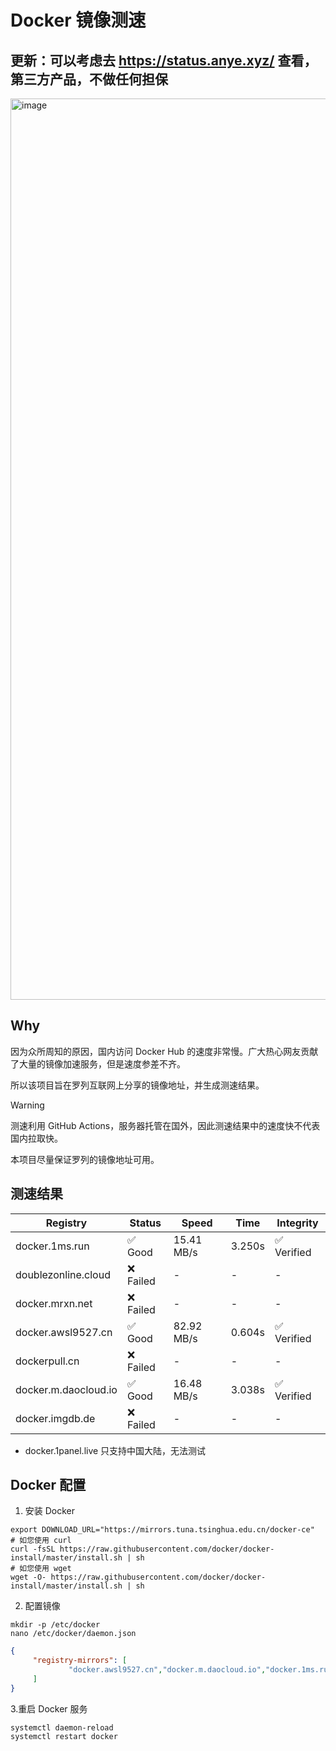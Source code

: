 # Docker 镜像测速

## 更新：可以考虑去 https://status.anye.xyz/ 查看，第三方产品，不做任何担保

<img width="2940" height="1442" alt="image" src="https://github.com/user-attachments/assets/88d07c9e-3d3a-4e58-8d20-502e8feb0356" />


## Why

因为众所周知的原因，国内访问 Docker Hub 的速度非常慢。广大热心网友贡献了大量的镜像加速服务，但是速度参差不齐。


所以该项目旨在罗列互联网上分享的镜像地址，并生成测速结果。

> [!WARNING]
> 测速利用 GitHub Actions，服务器托管在国外，因此测速结果中的速度快不代表国内拉取快。
>

本项目尽量保证罗列的镜像地址可用。

## 测速结果

| Registry | Status | Speed | Time | Integrity |
|----------|--------|-------|------|-----------|
| docker.1ms.run | ✅ Good | 15.41 MB/s | 3.250s | ✅ Verified |
| doublezonline.cloud | ❌ Failed | - | - | - |
| docker.mrxn.net | ❌ Failed | - | - | - |
| docker.awsl9527.cn | ✅ Good | 82.92 MB/s | 0.604s | ✅ Verified |
| dockerpull.cn | ❌ Failed | - | - | - |
| docker.m.daocloud.io | ✅ Good | 16.48 MB/s | 3.038s | ✅ Verified |
| docker.imgdb.de | ❌ Failed | - | - | - |

- docker.1panel.live 只支持中国大陆，无法测试

## Docker 配置

1. 安装 Docker
```shell
export DOWNLOAD_URL="https://mirrors.tuna.tsinghua.edu.cn/docker-ce"
# 如您使用 curl
curl -fsSL https://raw.githubusercontent.com/docker/docker-install/master/install.sh | sh
# 如您使用 wget
wget -O- https://raw.githubusercontent.com/docker/docker-install/master/install.sh | sh
```

2. 配置镜像

```shell
mkdir -p /etc/docker
nano /etc/docker/daemon.json
```

```json
{
     "registry-mirrors": [
             "docker.awsl9527.cn","docker.m.daocloud.io","docker.1ms.run"
     ]
}
```

 3.重启 Docker 服务
```shell
systemctl daemon-reload
systemctl restart docker
```
